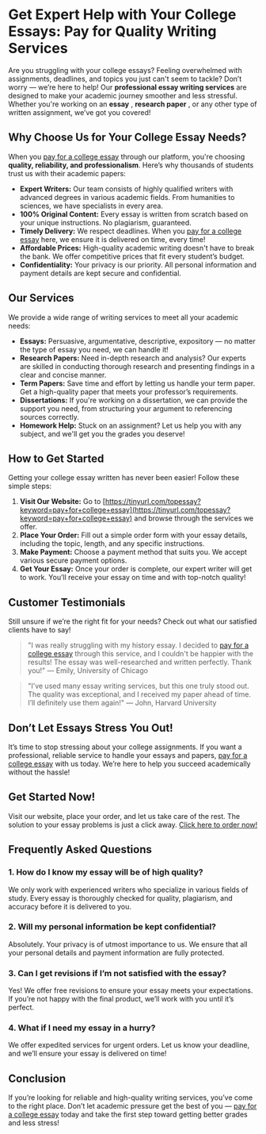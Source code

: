 # Get Expert Help with Your College Essays: Pay for Quality Writing Services

Are you struggling with your college essays? Feeling overwhelmed with assignments, deadlines, and topics you just can't seem to tackle? Don’t worry — we’re here to help! Our **professional essay writing services** are designed to make your academic journey smoother and less stressful. Whether you're working on an **essay** , **research paper** , or any other type of written assignment, we’ve got you covered!

## Why Choose Us for Your College Essay Needs?

When you [pay for a college essay](https://tinyurl.com/topessay?keyword=pay+for+college+essay) through our platform, you're choosing **quality, reliability, and professionalism**. Here’s why thousands of students trust us with their academic papers:

- **Expert Writers:** Our team consists of highly qualified writers with advanced degrees in various academic fields. From humanities to sciences, we have specialists in every area.
- **100% Original Content:** Every essay is written from scratch based on your unique instructions. No plagiarism, guaranteed.
- **Timely Delivery:** We respect deadlines. When you [pay for a college essay](https://tinyurl.com/topessay?keyword=pay+for+college+essay) here, we ensure it is delivered on time, every time!
- **Affordable Prices:** High-quality academic writing doesn't have to break the bank. We offer competitive prices that fit every student’s budget.
- **Confidentiality:** Your privacy is our priority. All personal information and payment details are kept secure and confidential.

## Our Services

We provide a wide range of writing services to meet all your academic needs:

- **Essays:** Persuasive, argumentative, descriptive, expository — no matter the type of essay you need, we can handle it!
- **Research Papers:** Need in-depth research and analysis? Our experts are skilled in conducting thorough research and presenting findings in a clear and concise manner.
- **Term Papers:** Save time and effort by letting us handle your term paper. Get a high-quality paper that meets your professor’s requirements.
- **Dissertations:** If you're working on a dissertation, we can provide the support you need, from structuring your argument to referencing sources correctly.
- **Homework Help:** Stuck on an assignment? Let us help you with any subject, and we'll get you the grades you deserve!

## How to Get Started

Getting your college essay written has never been easier! Follow these simple steps:

1. **Visit Our Website:** Go to [https://tinyurl.com/topessay?keyword=pay+for+college+essay](https://tinyurl.com/topessay?keyword=pay+for+college+essay) and browse through the services we offer.
2. **Place Your Order:** Fill out a simple order form with your essay details, including the topic, length, and any specific instructions.
3. **Make Payment:** Choose a payment method that suits you. We accept various secure payment options.
4. **Get Your Essay:** Once your order is complete, our expert writer will get to work. You’ll receive your essay on time and with top-notch quality!

## Customer Testimonials

Still unsure if we’re the right fit for your needs? Check out what our satisfied clients have to say!

> "I was really struggling with my history essay. I decided to [pay for a college essay](https://tinyurl.com/topessay?keyword=pay+for+college+essay) through this service, and I couldn't be happier with the results! The essay was well-researched and written perfectly. Thank you!" — Emily, University of Chicago

> "I’ve used many essay writing services, but this one truly stood out. The quality was exceptional, and I received my paper ahead of time. I’ll definitely use them again!" — John, Harvard University

## Don’t Let Essays Stress You Out!

It’s time to stop stressing about your college assignments. If you want a professional, reliable service to handle your essays and papers, [pay for a college essay](https://tinyurl.com/topessay?keyword=pay+for+college+essay) with us today. We’re here to help you succeed academically without the hassle!

## Get Started Now!

Visit our website, place your order, and let us take care of the rest. The solution to your essay problems is just a click away. [Click here to order now!](https://tinyurl.com/topessay?keyword=pay+for+college+essay)

## Frequently Asked Questions

### 1. How do I know my essay will be of high quality?

We only work with experienced writers who specialize in various fields of study. Every essay is thoroughly checked for quality, plagiarism, and accuracy before it is delivered to you.

### 2. Will my personal information be kept confidential?

Absolutely. Your privacy is of utmost importance to us. We ensure that all your personal details and payment information are fully protected.

### 3. Can I get revisions if I’m not satisfied with the essay?

Yes! We offer free revisions to ensure your essay meets your expectations. If you’re not happy with the final product, we’ll work with you until it’s perfect.

### 4. What if I need my essay in a hurry?

We offer expedited services for urgent orders. Let us know your deadline, and we’ll ensure your essay is delivered on time!

## Conclusion

If you’re looking for reliable and high-quality writing services, you’ve come to the right place. Don’t let academic pressure get the best of you — [pay for a college essay](https://tinyurl.com/topessay?keyword=pay+for+college+essay) today and take the first step toward getting better grades and less stress!
